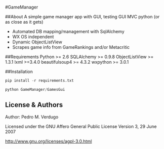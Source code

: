#GameManager

##About
A simple game manager app with GUI, testing GUI MVC python (or as close as it gets) 
- Automated DB mapping/management with SqlAlchemy
- WX OS independent
- Dynamic ObjectListView
- Scrapes game info from GameRankings and/or Metacritic

##Requirements
Python >= 2.6
SQLAlchemy >= 0.9.8
ObjectListView >= 1.3.1
lxml >=3.4.0
beautifulsoup4 >= 4.3.2
wxpython >= 3.0.1

##Installation
```python
pip install -r requirements.txt
```
```python
python GameManager/GamesGui
```

License & Authors
-----------------
Author: Pedro M. Verdugo

Licensed under the GNU Affero General Public License Version 3, 29 June 2007

<http://www.gnu.org/licenses/agpl-3.0.html>